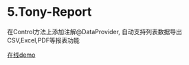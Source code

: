 # 5.Tony-Report

在Control方法上添加注解@DataProvider, 自动支持列表数据导出CSV,Excel,PDF等报表功能

<a href="http://report.dengzhi.vip/" target="_blank">在线demo</a>
